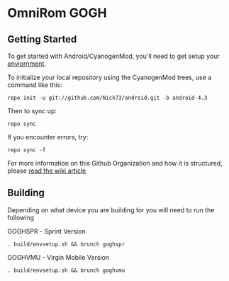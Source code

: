 OmniRom GOGH
===========

Getting Started
---------------

To get started with Android/CyanogenMod, you'll need to get setup your
[enviornment](hhttp://vmobi.us/?page_id=8).

To initialize your local repository using the CyanogenMod trees, use a command like this:

    repo init -u git://github.com/Nick73/android.git -b android-4.3

Then to sync up:

    repo sync
    
If you encounter errors, try:

    repo sync -f

For more information on this Github Organization and how it is structured, 
please [read the wiki article](http://wiki.cyanogenmod.org/index.php/Github_Organization)

Building
--------

Depending on what device you are building for you will need to run the following

GOGHSPR - Sprint Version

    . build/envsetup.sh && brunch goghspr

GOGHVMU - Virgin Mobile Version

    . build/envsetup.sh && brunch goghvmu

